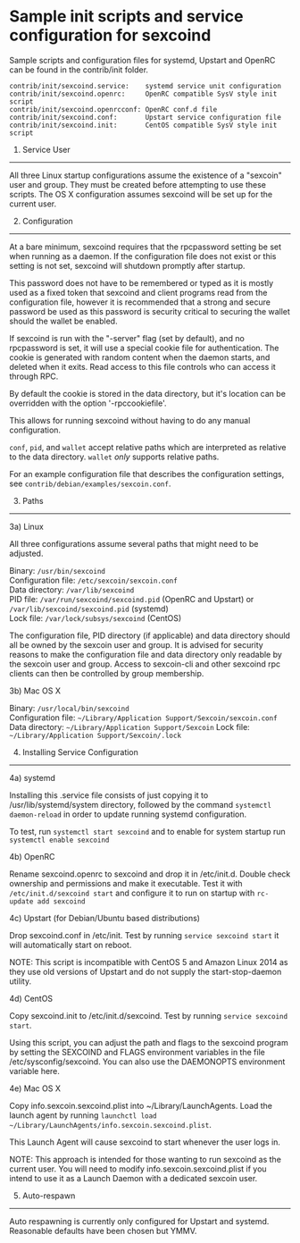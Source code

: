 Sample init scripts and service configuration for sexcoind
==========================================================

Sample scripts and configuration files for systemd, Upstart and OpenRC
can be found in the contrib/init folder.

    contrib/init/sexcoind.service:    systemd service unit configuration
    contrib/init/sexcoind.openrc:     OpenRC compatible SysV style init script
    contrib/init/sexcoind.openrcconf: OpenRC conf.d file
    contrib/init/sexcoind.conf:       Upstart service configuration file
    contrib/init/sexcoind.init:       CentOS compatible SysV style init script

1. Service User
---------------------------------

All three Linux startup configurations assume the existence of a "sexcoin" user
and group.  They must be created before attempting to use these scripts.
The OS X configuration assumes sexcoind will be set up for the current user.

2. Configuration
---------------------------------

At a bare minimum, sexcoind requires that the rpcpassword setting be set
when running as a daemon.  If the configuration file does not exist or this
setting is not set, sexcoind will shutdown promptly after startup.

This password does not have to be remembered or typed as it is mostly used
as a fixed token that sexcoind and client programs read from the configuration
file, however it is recommended that a strong and secure password be used
as this password is security critical to securing the wallet should the
wallet be enabled.

If sexcoind is run with the "-server" flag (set by default), and no rpcpassword is set,
it will use a special cookie file for authentication. The cookie is generated with random
content when the daemon starts, and deleted when it exits. Read access to this file
controls who can access it through RPC.

By default the cookie is stored in the data directory, but it's location can be overridden
with the option '-rpccookiefile'.

This allows for running sexcoind without having to do any manual configuration.

`conf`, `pid`, and `wallet` accept relative paths which are interpreted as
relative to the data directory. `wallet` *only* supports relative paths.

For an example configuration file that describes the configuration settings,
see `contrib/debian/examples/sexcoin.conf`.

3. Paths
---------------------------------

3a) Linux

All three configurations assume several paths that might need to be adjusted.

Binary:              `/usr/bin/sexcoind`  
Configuration file:  `/etc/sexcoin/sexcoin.conf`  
Data directory:      `/var/lib/sexcoind`  
PID file:            `/var/run/sexcoind/sexcoind.pid` (OpenRC and Upstart) or `/var/lib/sexcoind/sexcoind.pid` (systemd)  
Lock file:           `/var/lock/subsys/sexcoind` (CentOS)  

The configuration file, PID directory (if applicable) and data directory
should all be owned by the sexcoin user and group.  It is advised for security
reasons to make the configuration file and data directory only readable by the
sexcoin user and group.  Access to sexcoin-cli and other sexcoind rpc clients
can then be controlled by group membership.

3b) Mac OS X

Binary:              `/usr/local/bin/sexcoind`  
Configuration file:  `~/Library/Application Support/Sexcoin/sexcoin.conf`  
Data directory:      `~/Library/Application Support/Sexcoin`
Lock file:           `~/Library/Application Support/Sexcoin/.lock`

4. Installing Service Configuration
-----------------------------------

4a) systemd

Installing this .service file consists of just copying it to
/usr/lib/systemd/system directory, followed by the command
`systemctl daemon-reload` in order to update running systemd configuration.

To test, run `systemctl start sexcoind` and to enable for system startup run
`systemctl enable sexcoind`

4b) OpenRC

Rename sexcoind.openrc to sexcoind and drop it in /etc/init.d.  Double
check ownership and permissions and make it executable.  Test it with
`/etc/init.d/sexcoind start` and configure it to run on startup with
`rc-update add sexcoind`

4c) Upstart (for Debian/Ubuntu based distributions)

Drop sexcoind.conf in /etc/init.  Test by running `service sexcoind start`
it will automatically start on reboot.

NOTE: This script is incompatible with CentOS 5 and Amazon Linux 2014 as they
use old versions of Upstart and do not supply the start-stop-daemon utility.

4d) CentOS

Copy sexcoind.init to /etc/init.d/sexcoind. Test by running `service sexcoind start`.

Using this script, you can adjust the path and flags to the sexcoind program by
setting the SEXCOIND and FLAGS environment variables in the file
/etc/sysconfig/sexcoind. You can also use the DAEMONOPTS environment variable here.

4e) Mac OS X

Copy info.sexcoin.sexcoind.plist into ~/Library/LaunchAgents. Load the launch agent by
running `launchctl load ~/Library/LaunchAgents/info.sexcoin.sexcoind.plist`.

This Launch Agent will cause sexcoind to start whenever the user logs in.

NOTE: This approach is intended for those wanting to run sexcoind as the current user.
You will need to modify info.sexcoin.sexcoind.plist if you intend to use it as a
Launch Daemon with a dedicated sexcoin user.

5. Auto-respawn
-----------------------------------

Auto respawning is currently only configured for Upstart and systemd.
Reasonable defaults have been chosen but YMMV.
